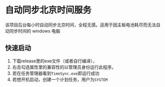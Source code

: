 # 自动同步北京时间服务

该项目后台每小时自动同步北京时间，全程无感。适用于因主板电池耗尽而无法自动同步时间的 windows 电脑

## 快速启动

1. 下载release里的exe文件（或者自行编译），
2. 右击勾选属性里的兼容性的以管理员身份运行此程序。
3. 若在任务管理器看到`TimeSync.exe`即运行成功
4. 若想开机启动，创建一个计划任务，用户为`SYSTEM`
